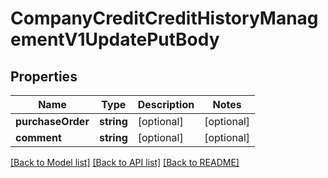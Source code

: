 # CompanyCreditCreditHistoryManagementV1UpdatePutBody

## Properties
Name | Type | Description | Notes
------------ | ------------- | ------------- | -------------
**purchaseOrder** | **string** | [optional] | [optional] 
**comment** | **string** | [optional] | [optional] 

[[Back to Model list]](../README.md#documentation-for-models) [[Back to API list]](../README.md#documentation-for-api-endpoints) [[Back to README]](../README.md)


